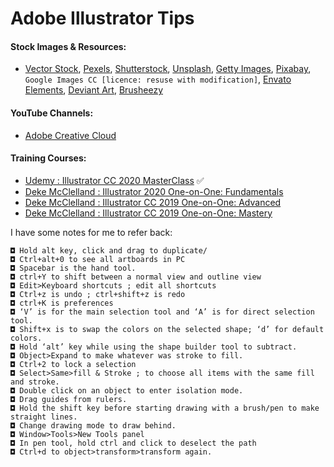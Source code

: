 # Adobe Illustrator Tips

#### Stock Images & Resources:
- [Vector Stock](https://www.vectorstock.com/), [Pexels](https://www.pexels.com/), [Shutterstock](https://www.shutterstock.com/), [Unsplash](https://unsplash.com/), [Getty Images](https://www.gettyimages.in/), [Pixabay](https://pixabay.com/), `Google Images CC [licence: resuse with modification]`, [Envato Elements](https://elements.envato.com/), [Deviant Art](https://www.deviantart.com/), [Brusheezy](https://brusheezy.com/)

#### YouTube Channels:

- [Adobe Creative Cloud](https://www.youtube.com/user/AdobeCreativeCloud)

#### Training Courses:

- [Udemy : Illustrator CC 2020 MasterClass](https://www.udemy.com/course/illustrator-cc-masterclass/) ✅
- [Deke McClelland : Illustrator 2020 One-on-One: Fundamentals](https://www.linkedin.com/learning/illustrator-2020-one-on-one-fundamentals)
- [Deke McClelland : Illustrator CC 2019 One-on-One: Advanced](https://www.linkedin.com/learning/illustrator-cc-2019-one-on-one-advanced)
- [Deke McClelland : Illustrator CC 2019 One-on-One: Mastery](https://www.linkedin.com/learning/illustrator-cc-2019-one-on-one-mastery)


I have some notes for me to refer back:
```
◘ Hold alt key, click and drag to duplicate/
◘ Ctrl+alt+0 to see all artboards in PC
◘ Spacebar is the hand tool.
◘ ctrl+Y to shift between a normal view and outline view
◘ Edit>Keyboard shortcuts ; edit all shortcuts
◘ Ctrl+z is undo ; ctrl+shift+z is redo
◘ ctrl+K is preferences
◘ ‘V’ is for the main selection tool and ‘A’ is for direct selection tool.
◘ Shift+x is to swap the colors on the selected shape; ‘d’ for default colors.
◘ Hold ‘alt’ key while using the shape builder tool to subtract.
◘ Object>Expand to make whatever was stroke to fill.
◘ Ctrl+2 to lock a selection
◘ Select>Same>fill & Stroke ; to choose all items with the same fill and stroke.
◘ Double click on an object to enter isolation mode.
◘ Drag guides from rulers.
◘ Hold the shift key before starting drawing with a brush/pen to make straight lines.
◘ Change drawing mode to draw behind.
◘ Window>Tools>New Tools panel
◘ In pen tool, hold ctrl and click to deselect the path
◘ Ctrl+d to object>transform>transform again.
```
